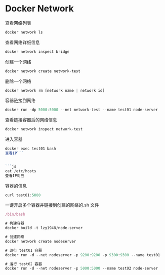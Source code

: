 # Docker Network

查看网络列表

```js
docker network ls
```

查看网络详细信息

```js
docker network inspect bridge
```

创建一个网络

```js
docker network create network-test
```

删除一个网络

```js
docker network rm [network name | network id]
```

容器链接到网络

```js
docker run -dp 5000:5000 --net network-test --name test01 node-server
```

查看链接容器后的网络信息

```js
docker network inspect network-test
```

进入容器

```js
docker exec test01 bash
查看IP```


```js
cat /etc/hosts
查看IP对应
```

容器的信息

```js
curl test01:5000
```

一键开启多个容器并链接到创建的网络的.sh 文件

```js
/bin/bash

# 构建容器
docker build -t lzy1948/node-server

# 创建网络
docker network create nodeserver

# 运行 test01 容器
docker run -d --net nodeserver -p 9200:9200 -p 9300:9300 --name test01 node-server

# 运行 test02 容器
docker run -d --net nodeserver -p 5000:5000 --name test02 node-server
```
